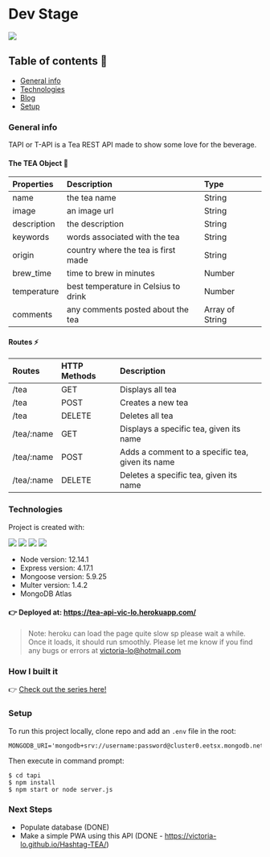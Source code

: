 # Dev Stage

<img src="https://github.com/victoria-lo/TAPI/blob/master/uploads/tea.gif?raw=true">

## Table of contents 👀
* [General info](#general-info)
* [Technologies](#technologies)
* [Blog](#blog)
* [Setup](#setup)


### General info
TAPI or T-API is a Tea REST API made to show some love for the beverage. 

#### The TEA Object 🍵
| Properties | Description | Type  |
|:----------- |:---------------|:--------|
|name| the tea name | String| 
|image| an image url | String |
|description| the description | String | 
|keywords|words associated with the tea  |String | 
|origin|country where the tea is first made | String| 
|brew_time|time to brew in minutes | Number | 
|temperature|best temperature in Celsius to drink | Number | 
|comments|any comments posted about the tea |Array of String | 

#### Routes ⚡
| Routes | HTTP Methods| Description
|:------- |:---------------|:--------------
| /tea      | GET                  | Displays all tea
| /tea      | POST               | Creates a new tea
| /tea      | DELETE            | Deletes all tea
|/tea/:name| GET     | Displays a specific tea, given its name
|/tea/:name| POST  | Adds a comment to a specific tea, given its name
|/tea/:name| DELETE | Deletes a specific tea, given its name
	
### Technologies
Project is created with:
<p>
<img src="https://img.shields.io/badge/-MongoDB%20-1AA121?style=for-the-badge&logo=mongodb&logoColor=green">
<img src="https://img.shields.io/badge/-Expressjs%20-%23323330?style=for-the-badge&logo=express">
<img src="https://img.shields.io/badge/react%20-%2320232a.svg?&style=for-the-badge&logo=react" >   
<img src="https://img.shields.io/badge/-Nodejs%20-%23323330?style=for-the-badge&logo=Node.js&logoColor=green">
</p>

* Node version: 12.14.1
* Express version: 4.17.1
* Mongoose version: 5.9.25 
* Multer version: 1.4.2 
* MongoDB Atlas

#### 👉 Deployed at: https://tea-api-vic-lo.herokuapp.com/
> Note: heroku can load the page quite slow sp please wait a while. Once it loads, it should run smoothly. Please let me know if you find any bugs or errors at victoria-lo@hotmail.com

### How I built it
👉 [Check out the series here!](https://hashnode.com/series/lets-build-a-nodejs-rest-api-ckcov1aob00dcfms19o5g2x42)


### Setup
To run this project locally, clone repo and add an `.env` file in the root:
```
MONGODB_URI='mongodb+srv://username:password@cluster0.eetsx.mongodb.net/database_name'
```

Then execute in command prompt:
```
$ cd tapi
$ npm install
$ npm start or node server.js
```

### Next Steps
- Populate database (DONE)
- Make a simple PWA using this API (DONE - https://victoria-lo.github.io/Hashtag-TEA/)
	
